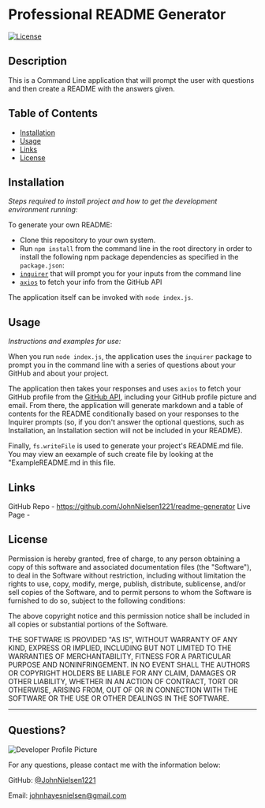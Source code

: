 # Professional README Generator
  [![License](http://img.shields.io/badge/License-MIT-brightgreen.svg)](http://opensource.org/licenses/gpl--license)
  
  ## Description 
    
  This is a Command Line application that will prompt the user with questions and then create a README with the answers given.
  
  ## Table of Contents
  * [Installation](#installation)
  * [Usage](#usage)
  * [Links](#links)
  * [License](#license)
  
  ## Installation
  
  *Steps required to install project and how to get the development environment running:*

  To generate your own README:
  * Clone this repository to your own system.
  * Run `npm install` from the command line in the root directory in order to install the following npm package dependencies as specified in the `package.json`:
  * [`inquirer`](https://www.npmjs.com/package/inquirer) that will prompt you for your inputs from the command line 
  * [`axios`](https://www.npmjs.com/package/axios) to fetch your info from the GitHub API

The application itself can be invoked with `node index.js`.
  
  ## Usage 
  
  *Instructions and examples for use:*
  
  When you run `node index.js`, the application uses the `inquirer` package to prompt you in the command line with a series of questions about your GitHub and about your project.

The application then takes your responses and uses `axios` to fetch your GitHub profile from the [GitHub API](https://developer.github.com/v3/), including your GitHub profile picture and email.
From there, the application will generate markdown and a table of contents for the README conditionally based on your responses to the Inquirer prompts (so, if you don't answer the optional questions, such as Installation, an Installation section will not be included in your README).

Finally, `fs.writeFile` is used to generate your project's README.md file. You may view an eexample of such create file by looking at the "ExampleREADME.md in this file.

## Links
GitHub Repo - https://github.com/JohnNielsen1221/readme-generator
Live Page - 

  ## License
  
  Permission is hereby granted, free of charge, to any person obtaining a copy of this software and associated documentation files (the "Software"), to deal in the Software without restriction, including without limitation the rights to use, copy, modify, merge, publish, distribute, sublicense, and/or sell copies of the Software, and to permit persons to whom the Software is furnished to do so, subject to the following conditions:

The above copyright notice and this permission notice shall be included in all copies or substantial portions of the Software.

THE SOFTWARE IS PROVIDED "AS IS", WITHOUT WARRANTY OF ANY KIND, EXPRESS OR IMPLIED, INCLUDING BUT NOT LIMITED TO THE WARRANTIES OF MERCHANTABILITY, FITNESS FOR A PARTICULAR PURPOSE AND NONINFRINGEMENT. IN NO EVENT SHALL THE AUTHORS OR COPYRIGHT HOLDERS BE LIABLE FOR ANY CLAIM, DAMAGES OR OTHER LIABILITY, WHETHER IN AN ACTION OF CONTRACT, TORT OR OTHERWISE, ARISING FROM, OUT OF OR IN CONNECTION WITH THE SOFTWARE OR THE USE OR OTHER DEALINGS IN THE SOFTWARE.
  
  ---
  
  ## Questions?
  
  ![Developer Profile Picture](https://avatars3.githubusercontent.com/u/63129723?v=4) 
  
  For any questions, please contact me with the information below:
 
  GitHub: [@JohnNielsen1221](https://api.github.com/users/JohnNielsen1221)

  Email: johnhayesnielsen@gmail.com